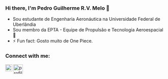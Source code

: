 ### Hi there, I'm Pedro Guilherme R.V. Melo 👋
- Sou estudante de Engenharia Aeronáutica na Universidade Federal de Uberlândia
- Sou membro da EPTA - Equipe de Propulsão e Tecnologia Aeroespacial 🚀
- ⚡ Fun fact: Gosto muito de One Piece.

### Connect with me:
[<img align="left" alt="codeSTACKr | Instagram" width="22px" src="https://cdn.jsdelivr.net/npm/simple-icons@v3/icons/instagram.svg" />][instagram]

<a href="https://www.facebook.com/profile.php?id=100000605925602" target="blank"><img align="center" src="https://cdn.jsdelivr.net/npm/simple-icons@3.0.1/icons/facebook.svg" alt="profile.php?id=100000605925602" height="30" width="30" /></a>

[instagram]: https://www.instagram.com/pedrogui.melo
<!--
**pedroguimelo/pedroguimelo** is a ✨ _special_ ✨ repository because its `README.md` (this file) appears on your GitHub profile.



- 🌱 I’m currently learning:
 
- 👯 I’m looking to collaborate on ...
- 🤔 I’m looking for help with ...
- 💬 Ask me about ...
- 📫 How to reach me: ...
- 😄 Pronouns: ...
- ⚡ Fun fact: ...
-->

